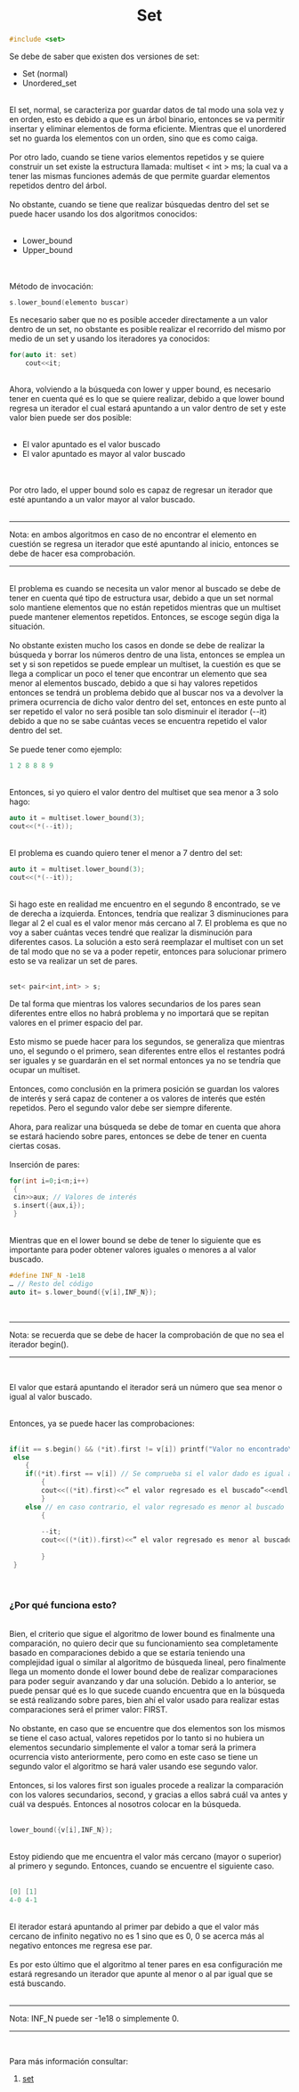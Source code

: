 <h1 align="center">Set</h1>

```c++
#include <set> 
```

<p>
Se debe de saber que existen dos versiones de set:
<br>
<ul>
<li>Set (normal)</li>
<li>Unordered_set</li>
</ul>
<br>
El set, normal, se caracteriza por guardar datos de tal modo una sola vez y en orden, esto 
es debido a que es un árbol binario, entonces se va permitir insertar y eliminar elementos 
de forma eficiente. Mientras que el unordered set no guarda los elementos con un orden, sino que es como caiga.<br><br>
Por otro lado, cuando se tiene varios elementos repetidos y se quiere construir un set 
existe la estructura llamada: multiset < int > ms; la cual va a tener las mismas funciones 
además de que permite guardar elementos repetidos dentro del árbol.<br><br>
No obstante, cuando se tiene que realizar búsquedas dentro del set se puede hacer usando los dos algoritmos conocidos:<br><br>
<ul>
<li>Lower_bound</li>
<li>Upper_bound</li>
</ul>
<br><br>
Método de invocación: 
<br>

```c++
s.lower_bound(elemento buscar)
```


Es necesario saber que no es posible acceder directamente a un valor dentro de un set, 
no obstante es posible realizar el recorrido del mismo por medio de un set y usando los 
iteradores ya conocidos:<br>

```c++
for(auto it: set) 
    cout<<it;
```

<br>
Ahora, volviendo a la búsqueda con lower y upper bound, es necesario tener en cuenta qué es lo que se quiere realizar, debido a que lower bound regresa un iterador el cual estará apuntando a un valor dentro de set y este valor bien puede ser dos posible:<br><br>
<ul>
<li>El valor apuntado es el valor buscado</li>
<li>El valor apuntado es mayor al valor buscado</li>
</ul>
<br><br>
Por otro lado, el upper bound solo es capaz de regresar un iterador que esté apuntando a un valor mayor al valor buscado.
<br><br>
<hr>
Nota: en ambos algoritmos en caso de no encontrar el elemento en cuestión se regresa 
un iterador que esté apuntando al inicio, entonces se debe de hacer esa comprobación.
<hr><br>
El problema es cuando se necesita un valor menor al buscado se debe de tener en cuenta 
qué tipo de estructura usar, debido a que un set normal solo mantiene elementos que no 
están repetidos mientras que un multiset puede mantener elementos repetidos. Entonces, 
se escoge según diga la situación.<br><br>
No obstante existen mucho los casos en donde se debe de realizar la búsqueda y borrar los números dentro de una lista, entonces se emplea un set y si son repetidos se puede  emplear un multiset, la cuestión es que se llega a complicar un poco el tener que encontrar un elemento que sea menor al elementos buscado, debido a que si hay valores repetidos entonces se tendrá un problema debido que al buscar nos va a devolver la primera ocurrencia de dicho valor dentro del set, entonces en este punto al ser repetido el valor no será posible tan solo disminuir el iterador (--it) debido a que no se sabe cuántas veces se encuentra repetido el valor dentro del set.<br><br>
Se puede tener como ejemplo:<br>

```c++
1 2 8 8 8 9
```

<br>
Entonces, si yo quiero el valor dentro del multiset que sea menor a 3 solo hago:<br>

```c++
auto it = multiset.lower_bound(3);
cout<<(*(--it));
```

<br>
El problema es cuando quiero tener el menor a 7 dentro del set:
<br>

```c++
auto it = multiset.lower_bound(3);
cout<<(*(--it));
```

<br>
Si hago este en realidad me encuentro en el segundo 8 encontrado, se ve de derecha a 
izquierda.
Entonces, tendría que realizar 3 disminuciones para llegar al 2 el cual es el valor menor 
más cercano al 7. El problema es que no voy a saber cuántas veces tendré que realizar la 
disminución para diferentes casos.
La solución a esto será reemplazar el multiset con un set de tal modo que no se va a 
poder repetir, entonces para solucionar primero esto se va realizar un set de pares.<br><br>

```c++
set< pair<int,int> > s;
```

De tal forma que mientras los valores secundarios de los pares sean diferentes entre ellos 
no habrá problema y no importará que se repitan valores en el primer espacio del par. <br><br>
Esto mismo se puede hacer para los segundos, se generaliza que mientras uno, el segundo o el primero, sean diferentes entre ellos el restantes podrá ser iguales y se 
guardarán en el set normal entonces ya no se tendría que ocupar un multiset.<br><br>
Entonces, como conclusión en la primera posición se guardan los valores de interés y 
será capaz de contener a os valores de interés que estén repetidos. Pero el segundo valor debe ser siempre diferente.<br><br>
Ahora, para realizar una búsqueda se debe de tomar en cuenta que ahora se estará haciendo sobre pares, entonces se debe de tener en cuenta ciertas cosas.<br><br>
Inserción de pares:

```c++
for(int i=0;i<n;i++)
 {
 cin>>aux; // Valores de interés
 s.insert({aux,i});
 }
```

<br>
Mientras que en el lower bound se debe de tener lo siguiente que es importante para poder obtener valores iguales o menores a al valor buscado.<br>

```c++
#define INF_N -1e18
… // Resto del código
auto it= s.lower_bound({v[i],INF_N});
```

<br>
<hr>
Nota: se recuerda que se debe de hacer la comprobación de que no sea el iterador begin().<hr><br>

El valor que estará apuntando el iterador será un número que sea menor o igual al valor 
buscado.<br><br>

Entonces, ya se puede hacer las comprobaciones:<br><br>

```c++
if(it == s.begin() && (*it).first != v[i]) printf("Valor no encontrado\n");
 else
    {
    if((*it).first == v[i]) // Se comprueba si el valor dado es igual al buscado
        {
        cout<<((*it).first)<<” el valor regresado es el buscado”<<endl;
        }
    else // en caso contrario, el valor regresado es menor al buscado
        {
        
        --it;
        cout<<((*(it)).first)<<” el valor regresado es menor al buscado”<<endl;
        
        }
 }
```

<br>
<h3>¿Por qué funciona esto?</h3>
<br>
Bien, el criterio que sigue el algoritmo de lower bound es finalmente una comparación, no quiero decir que su funcionamiento sea completamente basado en comparaciones debido a que se estaría teniendo una complejidad igual o similar al algoritmo de búsqueda lineal, pero finalmente llega un momento donde el lower bound debe de realizar comparaciones para poder seguir avanzando y dar una solución. Debido a lo anterior, se puede pensar qué es lo que sucede cuando encuentra que en la búsqueda se está realizando sobre pares, bien ahí el valor usado para realizar estas comparaciones será el primer valor: FIRST.<br><br>
No obstante, en caso que se encuentre que dos elementos son los mismos se tiene el caso actual, valores repetidos por lo tanto si no hubiera un elementos secundario simplemente el valor a tomar será la primera ocurrencia visto anteriormente, pero como en este caso se tiene un segundo valor el algoritmo se hará valer usando ese segundo valor.<br><br>
Entonces, si los valores first son iguales procede a realizar la comparación con los valores secundarios, second, y gracias a ellos sabrá cuál va antes y cuál va después. Entonces al 
nosotros colocar en la búsqueda.<br><br>

```c++
lower_bound({v[i],INF_N});
```
<br>
Estoy pidiendo que me encuentra el valor más cercano (mayor o superior) al primero y segundo. Entonces, cuando se encuentre el siguiente caso.<br><br>

```c++
[0] [1]
4-0 4-1
```

<br>
El iterador estará apuntando al primer par debido a que el valor más cercano de infinito negativo no es 1 sino que es 0, 0 se acerca más al negativo entonces me regresa ese par.<br><br>
Es por esto último que el algoritmo al tener pares en esa configuración me estará regresando un iterador que apunte al menor o al par igual que se está buscando.<br><br>
<hr>
Nota: INF_N puede ser -1e18 o simplemente 0.
<hr><br>

Para más información consultar:
<ol>
<li><a href="https://cplusplus.com/reference/set/set/" >set</a></li>
</ol>

</p>
